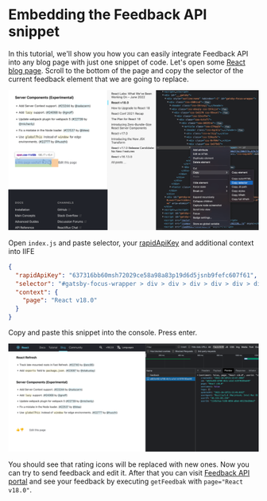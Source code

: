 # Embedding the Feedback API snippet

In this tutorial, we'll show you how you can easily integrate Feedback API into any blog page with just one snippet of code.
Let's open some [React blog page](https://reactjs.org/blog/2022/03/29/react-v18.html). Scroll to the bottom of the page and copy the selector
of the current feedback element that we are going to replace.

![copy-selector](images/copy-selector.png)

Open `index.js` and paste selector, your [rapidApiKey](https://rapidapi.com/blips-and-chitz-blips-and-chitz-default/api/feedback-api5) and additional context into IIFE

```json
{
  "rapidApiKey": "637316bb60msh72029ce58a98a83p19d6d5jsnb9fefc607f61",
  "selector": "#gatsby-focus-wrapper > div > div > div > div > div > div > article > div.css-124oy3v > div.css-1m173d1 > span",
  "context": {
    "page": "React v18.0"
  }
}
```

Copy and paste this snippet into the console. Press enter.

![copy-selector](images/new-feedback.png)

You should see that rating icons will be replaced with new ones. Now you can try to send feedback and edit it. After that you can visit [Feedback API portal](https://rapidapi.com/blips-and-chitz-blips-and-chitz-default/api/feedback-api5)
and see your feedback by executing `getFeedbak` with `page="React v18.0"`.
